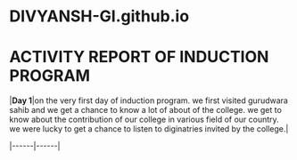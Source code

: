 # DIVYANSH-GI.github.io
# ACTIVITY REPORT OF INDUCTION PROGRAM

|__Day 1__|on the very first day of induction program. we first visited gurudwara sahib and we get a chance to know a lot of about of the college. we get to know about the contribution of our college in various field of our country. we were lucky to get a chance to listen to diginatries invited by the college.|

|------|------| 




